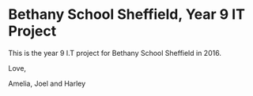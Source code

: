 # Bethany School Sheffield, Year 9 IT Project
This is the year 9 I.T project for Bethany School Sheffield in 2016.

Love,

Amelia, Joel and Harley
